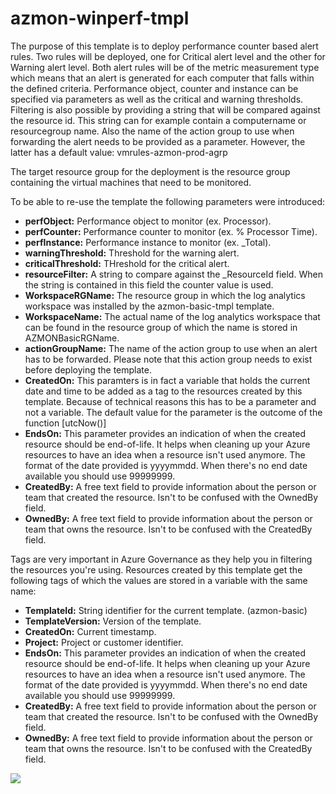 # azmon-winperf-tmpl

The purpose of this template is to deploy performance counter based alert rules. Two rules will be deployed, one for Critical alert level and the other for Warning alert level. Both alert rules will be of the metric measurement type which means that an alert is generated for each computer that falls within the defined criteria. Performance object, counter and instance can be specified via parameters as well as the critical and warning thresholds. Filtering is also possible by providing a string that will be compared against the resource id. This string can for example contain a computername or resourcegroup name. Also the name of the action group to use when forwarding the alert needs to be provided as a parameter. However, the latter has a default value: vmrules-azmon-prod-agrp

The target resource group for the deployment is the resource group containing the virtual machines that need to be monitored.

To be able to re-use the template the following parameters were introduced:

- **perfObject:** Performance object to monitor (ex. Processor).
- **perfCounter:** Performance counter to monitor (ex. % Processor Time).
- **perfInstance:** Performance instance to monitor (ex. _Total).
- **warningThreshold:** Threshold for the warning alert.
- **criticalThreshold:** THreshold for the critical alert.
- **resourceFilter:** A string to compare against the _ResourceId field. When the string is contained in this field the counter value is used.
- **WorkspaceRGName:** The resource group in which the log analytics workspace was installed by the azmon-basic-tmpl template.
- **WorkspaceName:** The actual name of the log analytics workspace that can be found in the resource group of which the name is stored in AZMONBasicRGName.
- **actionGroupName:** The name of the action group to use when an alert has to be forwarded. Please note that this action group needs to exist before deploying the template.
- **CreatedOn:** This paramters is in fact a variable that holds the current date and time to be added as a tag to the resources created by this template. Because of technical reasons this has to be a parameter and not a variable. The default value for the parameter is the outcome of the function [utcNow()]
- **EndsOn:** This parameter provides an indication of when the created resource should be end-of-life. It helps when cleaning up your Azure resources to have an idea when a resource isn't used anymore. The format of the date provided is yyyymmdd. When there's no end date available you should use 99999999.
- **CreatedBy:** A free text field to provide information about the person or team that created the resource. Isn't to be confused with the OwnedBy field.
- **OwnedBy:** A free text field to provide information about the person or team that owns the resource. Isn't to be confused with the CreatedBy field.

Tags are very important in Azure Governance as they help you in filtering the resources you're using. Resources created by this template get the following tags of which the values are stored in a variable with the same name:

- **TemplateId:** String identifier for the current template. (azmon-basic)
- **TemplateVersion:** Version of the template.
- **CreatedOn:** Current timestamp.
- **Project:** Project or customer identifier.
- **EndsOn:** This parameter provides an indication of when the created resource should be end-of-life. It helps when cleaning up your Azure resources to have an idea when a resource isn't used anymore. The format of the date provided is yyyymmdd. When there's no end date available you should use 99999999.
- **CreatedBy:** A free text field to provide information about the person or team that created the resource. Isn't to be confused with the OwnedBy field.
- **OwnedBy:** A free text field to provide information about the person or team that owns the resource. Isn't to be confused with the CreatedBy field.


<a href="https://portal.azure.com/#create/Microsoft.Template/uri/https%3A%2F%2Fraw.githubusercontent.com%2Fmydur%2FARMtemplates%2Fmaster%2Fazmon-winperf-tmpl%2F%5Fworking%2Ftemplate.json" target="_blank">
<img src="http://azuredeploy.net/deploybutton.png"/>
</a><br />
